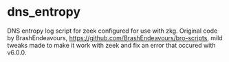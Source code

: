 # dns_entropy
DNS entropy log script for zeek configured for use with zkg.  Original code by BrashEndeavours, https://github.com/BrashEndeavours/bro-scripts, mild tweaks made to make it work with zeek and fix an error that occured with v6.0.0.

